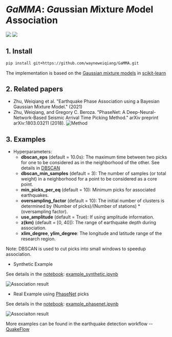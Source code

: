 # *GaMMA*: *Ga*ussian *M*ixture *M*odel *A*ssociation 

[![](https://github.com/wayneweiqiang/GaMMA/workflows/documentation/badge.svg)](https://wayneweiqiang.github.io/GaMMA)
[![](https://github.com/wayneweiqiang/GaMMA/workflows/wheels/badge.svg)](https://wayneweiqiang.github.io/GaMMA)

## 1. Install
```bash
pip install git+https://github.com/wayneweiqiang/GaMMA.git
```

The implementation is based on the [Gaussian mixture models](https://scikit-learn.org/stable/modules/mixture.html#gmm) in [scikit-learn](https://scikit-learn.org/stable/index.html)

## 2. Related papers
- Zhu, Weiqiang et al. "Earthquake Phase Association using a Bayesian Gaussian Mixture Model." (2021)
- Zhu, Weiqiang, and Gregory C. Beroza. "PhaseNet: A Deep-Neural-Network-Based Seismic Arrival Time Picking Method." arXiv preprint arXiv:1803.03211 (2018).
![Method](https://raw.githubusercontent.com/wayneweiqiang/GaMMA/master/docs/assets/diagram_gamma_annotated.png)

## 3. Examples

- Hyperparameters:
  - **dbscan_eps** (default = 10.0s): The maximum time between two picks for one to be considered as in the neighborhood of the other. See details in [DBSCAN](https://https://scikit-learn.org/stable/modules/generated/sklearn.cluster.DBSCAN.html)
  - **dbscan_min_samples** (default = 3): The number of samples (or total weight) in a neighborhood for a point to be considered as a core point.
  - **min_picks_per_eq** (default = 10): Minimum picks for associated earthquakes.
  - **oversampling_factor** (default = 10): The initial number of clusters is determined by (Number of picks)/(Number of stations) * (oversampling factor).
  - **use_amplitude** (default = True): If using amplitude information.
  - **z(km)** (default = [0, 40]): The range of earthquake depth during association. 
  - **xlim_degree**, **ylim_degree**: The longitude and latitude range of the research region.

Note: DBSCAN is used to cut picks into small windows to speedup association.


- Synthetic Example

See details in the [notebook](https://github.com/wayneweiqiang/GaMMA/blob/master/docs/example_synthetic.ipynb): [example_synthetic.ipynb](example_synthetic.ipynb)

![Association result](https://raw.githubusercontent.com/wayneweiqiang/GaMMA/master/docs/assets/result_eq05_err0.0_fp0.0_amp1.png)

- Real Example using [PhaseNet](https://wayneweiqiang.github.io/PhaseNet/) picks

See details in the [notebook](https://github.com/wayneweiqiang/GaMMA/blob/master/docs/example_phasenet.ipynb): [example_phasenet.ipynb](example_phasenet.ipynb)

![Associaiton result](https://raw.githubusercontent.com/wayneweiqiang/GaMMA/master/docs/assets/2019-07-04T18-02-01.074.png)

More examples can be found in the earthquake detection workflow -- [QuakeFlow](https://wayneweiqiang.github.io/QuakeFlow/)
